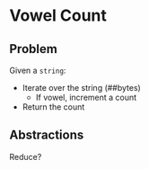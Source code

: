 # Vowel Count

## Problem

Given a `string`:
- Iterate over the string (##bytes)
  - If vowel, increment a count
- Return the count

## Abstractions

Reduce?